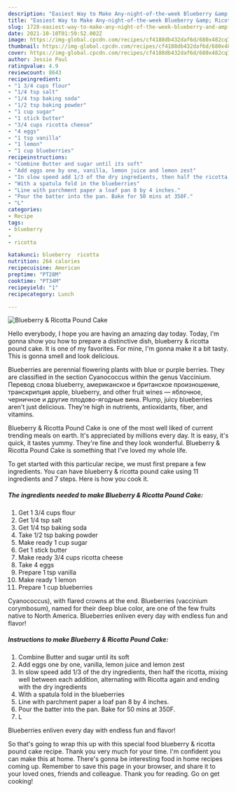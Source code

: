 ```yaml
---
description: "Easiest Way to Make Any-night-of-the-week Blueberry &amp; Ricotta Pound Cake"
title: "Easiest Way to Make Any-night-of-the-week Blueberry &amp; Ricotta Pound Cake"
slug: 1728-easiest-way-to-make-any-night-of-the-week-blueberry-and-amp-ricotta-pound-cake
date: 2021-10-10T01:59:52.002Z
image: https://img-global.cpcdn.com/recipes/cf4188db432daf6d/680x482cq70/blueberry-ricotta-pound-cake-recipe-main-photo.jpg
thumbnail: https://img-global.cpcdn.com/recipes/cf4188db432daf6d/680x482cq70/blueberry-ricotta-pound-cake-recipe-main-photo.jpg
cover: https://img-global.cpcdn.com/recipes/cf4188db432daf6d/680x482cq70/blueberry-ricotta-pound-cake-recipe-main-photo.jpg
author: Jessie Paul
ratingvalue: 4.9
reviewcount: 8643
recipeingredient:
- "1 3/4 cups flour"
- "1/4 tsp salt"
- "1/4 tsp baking soda"
- "1/2 tsp baking powder"
- "1 cup sugar"
- "1 stick butter"
- "3/4 cups ricotta cheese"
- "4 eggs"
- "1 tsp vanilla"
- "1 lemon"
- "1 cup blueberries"
recipeinstructions:
- "Combine Butter and sugar until its soft"
- "Add eggs one by one, vanilla, lemon juice and lemon zest"
- "In slow speed add 1/3 of the dry ingredients, then half the ricotta, mixing well between each addition, alternating with Ricotta again and ending with the dry ingredients"
- "With a spatula fold in the blueberries"
- "Line with parchment paper a loaf pan 8 by 4 inches."
- "Pour the batter into the pan. Bake for 50 mins at 350F."
- "L"
categories:
- Recipe
tags:
- blueberry
- 
- ricotta

katakunci: blueberry  ricotta 
nutrition: 264 calories
recipecuisine: American
preptime: "PT28M"
cooktime: "PT34M"
recipeyield: "1"
recipecategory: Lunch

---
```



![Blueberry & Ricotta Pound Cake](https://img-global.cpcdn.com/recipes/cf4188db432daf6d/680x482cq70/blueberry-ricotta-pound-cake-recipe-main-photo.jpg)

Hello everybody, I hope you are having an amazing day today. Today, I'm gonna show you how to prepare a distinctive dish, blueberry & ricotta pound cake. It is one of my favorites. For mine, I'm gonna make it a bit tasty. This is gonna smell and look delicious.

Blueberries are perennial flowering plants with blue or purple berries. They are classified in the section Cyanococcus within the genus Vaccinium. Перевод слова blueberry, американское и британское произношение, транскрипция apple, blueberry, and other fruit wines — яблочное, черничное и другие плодово-ягодные вина. Plump, juicy blueberries aren't just delicious. They're high in nutrients, antioxidants, fiber, and vitamins.

Blueberry & Ricotta Pound Cake is one of the most well liked of current trending meals on earth. It's appreciated by millions every day. It is easy, it's quick, it tastes yummy. They're fine and they look wonderful. Blueberry & Ricotta Pound Cake is something that I've loved my whole life.


To get started with this particular recipe, we must first prepare a few ingredients. You can have blueberry & ricotta pound cake using 11 ingredients and 7 steps. Here is how you cook it.

<!--inarticleads1-->

##### The ingredients needed to make Blueberry & Ricotta Pound Cake:

1. Get 1 3/4 cups flour
1. Get 1/4 tsp salt
1. Get 1/4 tsp baking soda
1. Take 1/2 tsp baking powder
1. Make ready 1 cup sugar
1. Get 1 stick butter
1. Make ready 3/4 cups ricotta cheese
1. Take 4 eggs
1. Prepare 1 tsp vanilla
1. Make ready 1 lemon
1. Prepare 1 cup blueberries


Cyanococcus), with flared crowns at the end. Blueberries (vaccinium corymbosum), named for their deep blue color, are one of the few fruits native to North America. Blueberries enliven every day with endless fun and flavor! 

<!--inarticleads2-->

##### Instructions to make Blueberry & Ricotta Pound Cake:

1. Combine Butter and sugar until its soft
1. Add eggs one by one, vanilla, lemon juice and lemon zest
1. In slow speed add 1/3 of the dry ingredients, then half the ricotta, mixing well between each addition, alternating with Ricotta again and ending with the dry ingredients
1. With a spatula fold in the blueberries
1. Line with parchment paper a loaf pan 8 by 4 inches.
1. Pour the batter into the pan. Bake for 50 mins at 350F.
1. L


Blueberries enliven every day with endless fun and flavor! 

So that's going to wrap this up with this special food blueberry & ricotta pound cake recipe. Thank you very much for your time. I'm confident you can make this at home. There's gonna be interesting food in home recipes coming up. Remember to save this page in your browser, and share it to your loved ones, friends and colleague. Thank you for reading. Go on get cooking!
